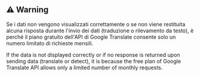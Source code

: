 ## ⚠️ Warning

Se i dati non vengono visualizzati correttamente o se non viene restituita alcuna risposta durante l'invio dei dati (traduzione o rilevamento da testo), è perché il piano gratuito dell'API di Google Translate consente solo un numero limitato di richieste mensili.

If the data is not displayed correctly or if no response is returned upon sending data (translate or detect), it is because the free plan of Google Translate API allows only a limited number of monthly requests.